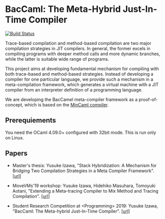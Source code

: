 # BacCaml: The Meta-Hybrid Just-In-Time Compiler

[![Build Status](https://travis-ci.org/prg-titech/baccaml.svg?branch=develop)](https://travis-ci.org/prg-titech/baccaml)

Trace-based compilation and method-based compilation are two major compilation strategies in JIT compilers. In general, the former excels in compiling programs with deeper method calls and more dynamic branches, while the latter is suitable wide range of programs.

This project aims at developing fundamental mechanism for compiling with both trace-based and method-based strategies. Instead of developing a compiler for one particular language, we provide such a mechanism in a meta-compilation framework, which generates a virtual machine with a JIT compiler from an interpreter definition of a programming language.

We are developing the BacCamel meta-compiler framework as a proof-of-concept, which is based on the [MinCaml compiler](https://github.com/esumii/min-caml).

## Prerequiements

You need the OCaml 4.09.0+ configured with 32bit mode. This is run only on Linux.

## Papers

- Master's thesis: Yusuke Izawa, "Stack Hybridization: A Mechanism for Bridging Two Compilation Strategies in a Meta Compiler Framework". [[url]](https://3tty0n.github.io/baccaml-master-thesis.pdf)

- MoveVMs'19 workshop: Yusuke Izawa, Hidehiko Masuhara, Tomoyuki Aotani, "Extending a Meta-tracing Compiler to Mix Method and Tracing Compilation". [[url]](https://3tty0n.github.io/baccaml-programming-morevms-2019.pdf)

- Student Research Competition at &lt;Programming&gt; 2019: Yusuke Izawa, "BacCaml: The Meta-hybrid Just-In-Time Compiler". [[url]](https://3tty0n.github.io/baccaml-programming-src-2019.pdf)
